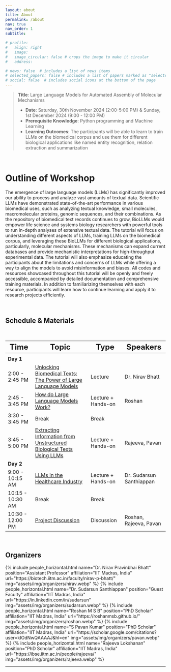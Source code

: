 ```yaml
---
layout: about
title: About
permalink: /about
nav: true
nav_order: 1
subtitle:

# profile:
#   align: right
#   image: 
#   image_circular: false # crops the image to make it circular
#   address: 

# news: false  # includes a list of news items
# selected_papers: false # includes a list of papers marked as "selected={true}"
# social: false  # includes social icons at the bottom of the page
---
```


> **Title**: Large Language Models for Automated Assembly of Molecular Mechanisms
> - **Date**: Saturday, 30th November 2024 (2:00-5:00 PM) & Sunday, 1st December 2024 (9:00 - 12:00 PM)
> - **Prerequisite Knowledge**:  Python programming and Machine Learning
> - **Learning Outcomes**: The participants will be able to learn to train LLMs on the biomedical corpus and use them for different biological applications like named entity recognition, relation extraction and summarization

&nbsp;
# Outline of Workshop
The emergence of large language models (LLMs) has significantly improved our ability to process and analyze vast amounts of textual data. Scientific LLMs have demonstrated state-of-the-art performance in various biomedical uses, such as analyzing textual knowledge, small molecules, macromolecular proteins, genomic sequences, and their combinations. As the repository of biomedical text records continues to grow, BioLLMs would empower life science and systems biology researchers with powerful tools to run in-depth analyses of extensive textual data. The tutorial will focus on understanding different aspects of LLMs, training LLMs on the biomedical corpus, and leveraging these BioLLMs for different biological applications, particularly, molecular mechanisms. These mechanisms can expand current databases and provide mechanistic interpretations for high-throughput experimental data. The tutorial will also emphasize educating the participants about the limitations and concerns of LLMs while offering a way to align the models to avoid misinformation and biases. All codes and resources showcased throughout this tutorial will be openly and freely accessible, accompanied by detailed documentation and comprehensive training materials. In addition to familiarizing themselves with each resource, participants will learn how to continue learning and apply it to research projects efficiently.

&nbsp;

## Schedule & Materials

&nbsp;

| <font size=5> Time </font> | <font size=5> Topic </font>                                                                                                            | <font size=5> Type </font>       | <font size=5> Speakers </font>                 |
| -------------------------- | -------------------------------------------------------------------------------------------------------------------------------------- | -------------------------------- | --------------------------------------------- |
| <img width=150/>           | <img width=600/>                                                                                                                       | <img width=150/>                  | <img width=200/>                              |
| **Day 1**                  |                                                                                                                                          |                                  |                                               |
| 2:00 - 2:45 PM             | [Unlocking Biomedical Texts: The Power of Large Language Models](https://drive.google.com/drive/folders/1JAYETvkVwiCXNTz0xhs2rpw01yT3Fep1?usp=sharing) | Lecture                          | Dr. Nirav Bhatt                              |
| 2:45 - 3:45 PM             | [How do Large Language Models Work?](https://drive.google.com/drive/folders/1JH7W-ry6nEzOwKsSk-SAVZZ5Wz6U8s0G?usp=sharing)       | Lecture + Hands-on               | Roshan                                       |
| 3:30 - 3:45 PM             | Break                                                                                                                          | Break                            |                                               |
| 3:45 - 5:00 PM             | [Extracting Information from Unstructured Biological Texts Using LLMs](https://drive.google.com/drive/folders/1JHhn45O2G647Q33GW1gpFc5p2HlAxwfE?usp=sharing) | Lecture + Hands-on               | Rajeeva, Pavan                               |
| **Day 2**                  |                                                                                                                                          |                                  |                                               |
| 9:00 - 10:15 AM            | [LLMs in the Healthcare Industry](https://drive.google.com/drive/folders/1JMZfNw7d0DPRsvx_CaS7--34aeH1RLN7?usp=sharing)          | Lecture + Hands-on               | Dr. Sudarsun Santhiappan                     |
| 10:15 - 10:30 AM           | Break                                                                                                                          | Break                            |                                               |
| 10:30 - 12:00 PM           | [Project Discussion](https://drive.google.com/drive/folders/1JPu2rIlkiaX1HAeF-xWxSA4nt6XsZ--4?usp=sharing)                      | Discussion                       | Roshan, Rajeeva, Pavan                       |

&nbsp;

## Organizers

<div class="row row-cols-2 projects pt-3 pb-3">
  {% include people_horizontal.html name="Dr. Nirav Pravinbhai Bhatt" position="Assistant Professor" affiliation="IIT Madras, India" url="https://biotech.iitm.ac.in/faculty/nirav-p-bhatt/" img="assets/img/organizers/nirav.webp" %}
  {% include people_horizontal.html name="Dr. Sudarsun Santhiappan" position="Guest Faculty" affiliation="IIT Madras, India" url="https://in.linkedin.com/in/sudarsun" img="assets/img/organizers/sudarsun.webp" %}
  {% include people_horizontal.html name="Roshan M S B" position="PhD Scholar" affiliation="IIT Madras, India" url="https://roshanmsb.github.io/" img="assets/img/organizers/roshan.webp" %}
  {% include people_horizontal.html name="S Pavan Kumar" position="PhD Scholar" affiliation="IIT Madras, India" url="https://scholar.google.com/citations?user=kIOdNwQAAAAJ&hl=en" img="assets/img/organizers/pavan.webp" %}
  {% include people_horizontal.html name="Rajeeva Lokshanan" position="PhD Scholar" affiliation="IIT Madras, India" url="https://ibse.iitm.ac.in/people/rajeeva/" img="assets/img/organizers/rajeeva.webp" %}
</div>

---
